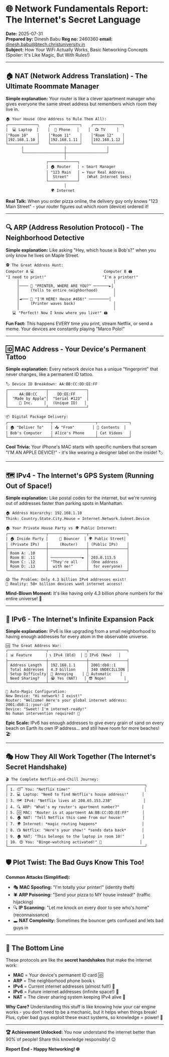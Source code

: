 # 🌐 Network Fundamentals Report: The Internet's Secret Language
**Date:** 2025-07-31  
**Prepared by:** Dinesh Babu **Reg no:** 2460360 **email:** dinesh.babu@btech.christuniversity.in  
**Subject:** How Your WiFi Actually Works, Basic Networking Concepts (Spoiler: It's Like Magic, But With Rules!)

---

## 🏠 NAT (Network Address Translation) - The Ultimate Roommate Manager
**Simple explanation:** Your router is like a clever apartment manager who gives everyone the same street address but remembers which room they live in.

```
🏠 Your House (One Address to Rule Them All):
┌─────────────┐    ┌─────────────┐    ┌─────────────┐
│  💻 Laptop  │    │  📱 Phone   │    │  📺 TV     │
│"Room 10"    │    │"Room 11"    │    │"Room 12"    │
│192.168.1.10 │    │192.168.1.11 │    │192.168.1.12 │
└─────────────┘    └─────────────┘    └─────────────┘
       │                  │                  │
       └──────────────────┼──────────────────┘
                          │
                  ┌─────────────┐
                  │ 🏠 Router   │ ← Smart Manager
                  │ "123 Main   │ ← Your Real Address
                  │  Street"    │   (What Internet Sees)
                  └─────────────┘
                          │
                    🌍 Internet
```
**Real Talk:** When you order pizza online, the delivery guy only knows "123 Main Street" - your router figures out which room (device) ordered it!

---

## 🔍 ARP (Address Resolution Protocol) - The Neighborhood Detective
**Simple explanation:** Like asking "Hey, which house is Bob's?" when you only know he lives on Maple Street.

```
🕵️ The Great Address Hunt:
Computer A 💻                               Computer B 🖨️
"I need to print!"                         "I'm a printer!"
     │                                          │
     │──── 📢 "PRINTER, WHERE ARE YOU?" ───────►│
     │     (Yells to entire neighborhood)       │
     │                                          │
     │◄─── 🙋 "I'M HERE! House #456!" ─────────│
     │     (Printer waves back)                 │
     │                                          │
   💻 "Perfect! Now I know where you live!" 🖨️
```
**Fun Fact:** This happens EVERY time you print, stream Netflix, or send a meme. Your devices are constantly playing "Marco Polo!"

---

## 🆔 MAC Address - Your Device's Permanent Tattoo
**Simple explanation:** Every network device has a unique "fingerprint" that never changes, like a permanent ID tattoo.

```
🏷️ Device ID Breakdown: AA:BB:CC:DD:EE:FF
┌─────────────────┬─────────────────┐
│     AA:BB:CC    │    DD:EE:FF     │
│  "Made by Apple"│  "Serial #123"  │
│     🍎 Inc.     │   (Unique ID)   │
└─────────────────┴─────────────────┘

📦 Digital Package Delivery:
┌───────────────────┬───────────────────┬──────────────┐
│ 🏠 "Deliver To"   │ 📤 "From"        │ 📄 Contents  │
│ Bob's Computer    │ Alice's Phone     │ Cat Videos   │
└───────────────────┴───────────────────┴──────────────┘
```
**Cool Trivia:** Your iPhone's MAC starts with specific numbers that scream "I'M AN APPLE DEVICE!" - it's like wearing a designer label on the inside! 🏷️

---

## 🗺️ IPv4 - The Internet's GPS System (Running Out of Space!)
**Simple explanation:** Like postal codes for the internet, but we're running out of addresses faster than parking spots in Manhattan.

```
🏠 Address Hierarchy: 192.168.1.10
Think: Country.State.City.House = Internet.Network.Subnet.Device

🏠 Your Private House Party vs 🌍 Public Internet:
┌─────────────────┬─────────────────┬─────────────────┐
│ 🏠 Inside Party │     🚪 Bouncer  │ 🌍 Public Street│
│ (Private IPs)   │     (Router)    │ (Public IPs)    │
├─────────────────┼─────────────────┼─────────────────┤
│ Room A: .10     │                 │                 │
│ Room B: .11     │ ──────────────► │ 203.0.113.5     │
│ Room C: .12     │ "They're all    │ (One address    │
│ Room D: .13     │  with me!"      │  for everyone)  │
└─────────────────┴─────────────────┴─────────────────┘

😱 The Problem: Only 4.3 billion IPv4 addresses exist!
📱 Reality: 50+ billion devices want internet access!
```
**Mind-Blown Moment:** It's like having only 4.3 billion phone numbers for the entire universe! 🤯

---

## 🚀 IPv6 - The Internet's Infinite Expansion Pack
**Simple explanation:** IPv6 is like upgrading from a small neighborhood to having enough addresses for every atom in the observable universe.

```
🆚 The Great Address War:
┌─────────────────┬─────────────────┬─────────────────┐
│ 📊 Feature      │ 📞 IPv4 (Old)  │ 🚀 IPv6 (New)   │
├─────────────────┼─────────────────┼─────────────────┤
│ Address Length  │ 192.168.1.1     │ 2001:db8::1     │
│ Total Addresses │ 4.3 billion     │ 340 UNDECILLION │
│ Setup Difficulty│ 😤 Annoying    │ 🎯 Automatic    │
│ Need Sharing?   │ 😭 Yes (NAT)   │ 😎 Nope!        │
└─────────────────┴─────────────────┴─────────────────┘

🤖 Auto-Magic Configuration:
New Device: "Hi network! I exist!"
Router: "Welcome! Here's your global internet address: 2001:db8:1::your-id"
Device: "Sweet! I'm internet-ready!" 
No human intervention required! 🎉
```
**Epic Scale:** IPv6 has enough addresses to give every grain of sand on every beach on Earth its own IP address... and still have room for more beaches! 🏖️

---

## 🎭 How They All Work Together (The Internet's Secret Handshake)

```
🎬 The Complete Netflix-and-Chill Journey:
┌─────────────────────────────────────────────────────────────┐
│ 1. 😴 You: "Netflix time!"                                 │
│ 2. 💻 Laptop: "Need to find Netflix's house address!"      │
│ 3. 🗺️ IPv4: "Netflix lives at 208.65.153.238"              │
│ 4. 🔍 ARP: "What's my router's apartment number?"          │
│ 5. 🆔 MAC: "Router is at apartment AA:BB:CC:DD:EE:FF"      │
│ 6. 🏠 NAT: "Tell Netflix this came from our house!"        │
│ 7. 🌍 Internet: *magic routing happens*                    │
│ 8. 📺 Netflix: "Here's your show!" *sends data back*       │
│ 9. 🏠 NAT: "This belongs to the laptop in room 10!"        │
│ 10. 😍 You: "Binge-watching activated!" 🍿                 │
└─────────────────────────────────────────────────────────────┘
```

## 🛡️ Plot Twist: The Bad Guys Know This Too!

**Common Attacks (Simplified):**
- 🎭 **MAC Spoofing:** "I'm totally your printer!" (identity theft)
- 🕷️ **ARP Poisoning:** "Send your pizza to MY house instead!" (traffic hijacking)
- 🔍 **IP Scanning:** "Let me knock on every door to see who's home" (reconnaissance)
- 🕳️ **NAT Complexity:** Sometimes the bouncer gets confused and lets bad guys in

---

## 🎯 The Bottom Line

These protocols are like the **secret handshakes** that make the internet work:
- **MAC** = Your device's permanent ID card 🆔
- **ARP** = The neighborhood phone book 📞
- **IPv4** = Current internet addresses (almost full!) 📮
- **IPv6** = Future internet addresses (infinite space!) 🚀
- **NAT** = The clever sharing system keeping IPv4 alive 🤝

**Why Care?** Understanding this stuff is like knowing how your car engine works - you don't need to be a mechanic, but it helps when things break! Plus, cyber bad guys exploit these exact systems, so knowledge = power! 💪

---

**🏆 Achievement Unlocked:** You now understand the internet better than 90% of people! Share this knowledge responsibly! 😉

**Report End - Happy Networking! 🌐**

